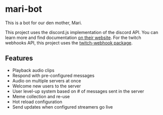# mari-bot
This is a bot for our den mother, Mari. 

This project uses the discord.js implementation of the discord API. You can learn more and find documentation [on their website](https://discord.js.org).
For the twitch webhooks API, this project uses the [twitch-webhook package](https://www.npmjs.com/package/twitch-webhook).

## Features
* Playback audio clips
* Respond with pre-configured messages
* Audio on multiple servers at once
* Welcome new users to the server
* User level-up system based on # of messages sent in the server
* Meme collection and re-use
* Hot reload configuration
* Send updates when configured streamers go live
